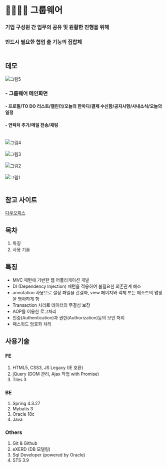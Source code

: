 # 👨‍👨‍👧‍👧 그룹웨어<br/>
### 기업 구성원 간 업무의 공유 및 원활한 진행을 위해<br/>
### 반드시 필요한 협업 출 기능의 집합체<br/><br/>

## 데모
![그림5](https://user-images.githubusercontent.com/62512658/90393591-0597b500-e0cc-11ea-9901-18f13f942340.png)<br/>
### - 그룹웨어 메인화면<br/>
#### - 프로필/TO DO 리스트/캘린더/오늘의 한마디/결제 수신함/공지사항/사내소식/오늘의 일정<br/>
#### - 연락처 추가/메일 전송/채팅<br/><br/>
![그림4](https://user-images.githubusercontent.com/62512658/90393594-06c8e200-e0cc-11ea-8112-ebb16c82f06d.png)<br/><br/>
![그림3](https://user-images.githubusercontent.com/62512658/90393596-0892a580-e0cc-11ea-9320-0ed6ef3a88aa.png)<br/><br/>
![그림2](https://user-images.githubusercontent.com/62512658/90393603-0a5c6900-e0cc-11ea-8ea2-eab547f845e5.png)<br/><br/>
![그림1](https://user-images.githubusercontent.com/62512658/90393606-0b8d9600-e0cc-11ea-89e1-9816598ce40f.png)<br/><br/>

## 참고 사이트
[다우오피스](https://www.daouoffice.com/)<br/>

## 목차
1. 특징
2. 사용 기술

## 특징<br/>
- MVC 패턴에 기반한 웹 어플리케이션 개발 
- DI (Dependency Injection) 패턴을 적용하여 불필요한 의존관계 해소 
- annotation 사용으로 설정 파일을 간결화, view 페이지와 객체 또는 메소드의 맵핑을 명확하게 함
- Transaction 처리로 데이터의 무결성 보장
- AOP를 이용한 로그처리
- 인증(Authentication)과 권한(Authorization)등의 보안 처리
- 패스워드 암호화 처리<br/>

## 사용기술<br/>
### FE<br/>
1. HTML5, CSS3, JS Legacy (IE 호환)
2. jQuery (DOM 관리, Ajax 작업 with Promise)
3. Tiles 3<br/>

### BE<br/>
1. Spring 4.3.27
2. Mybatis 3
3. Oracle 18c
4. Java<br/>

### Others<br/>
1. Git & Github
2. eXERD (DB 모델링)
3. Sql Developer (powered by Oracle)
4. STS 3.9
